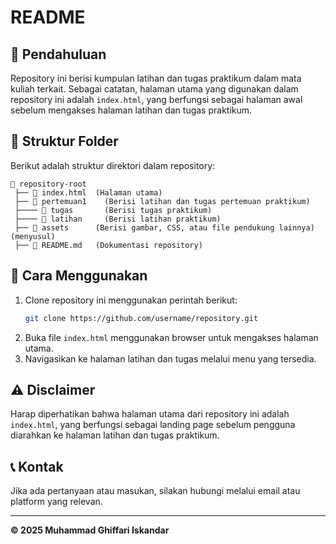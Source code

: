# README

## 📌 Pendahuluan
Repository ini berisi kumpulan latihan dan tugas praktikum dalam mata kuliah terkait. Sebagai catatan, halaman utama yang digunakan dalam repository ini adalah `index.html`, yang berfungsi sebagai halaman awal sebelum mengakses halaman latihan dan tugas praktikum.

## 📂 Struktur Folder
Berikut adalah struktur direktori dalam repository:

```
📂 repository-root
 ├── 📄 index.html  (Halaman utama)
 ├── 📂 pertemuan1    (Berisi latihan dan tugas pertemuan praktikum)
 ├──── 📂 tugas       (Berisi tugas praktikum)
 ├──── 📂 latihan     (Berisi latihan praktikum)
 ├── 📂 assets      (Berisi gambar, CSS, atau file pendukung lainnya) (menyusul)
 ├── 📄 README.md   (Dokumentasi repository)
```

## 🚀 Cara Menggunakan
1. Clone repository ini menggunakan perintah berikut:
   ```sh
   git clone https://github.com/username/repository.git
   ```
2. Buka file `index.html` menggunakan browser untuk mengakses halaman utama.
3. Navigasikan ke halaman latihan dan tugas melalui menu yang tersedia.

## ⚠️ Disclaimer
Harap diperhatikan bahwa halaman utama dari repository ini adalah `index.html`, yang berfungsi sebagai landing page sebelum pengguna diarahkan ke halaman latihan dan tugas praktikum.

## 📞 Kontak
Jika ada pertanyaan atau masukan, silakan hubungi melalui email atau platform yang relevan.

---
**© 2025 Muhammad Ghiffari Iskandar**

